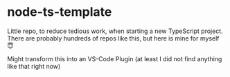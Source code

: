 # node-ts-template

Little repo, to reduce tedious work, when starting a new TypeScript project.
There are probably hundreds of repos like this, but here is mine for myself😇

Might transform this into an VS-Code Plugin (at least I did not find anything like that right now)
